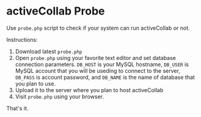 # activeCollab Probe

Use ``probe.php`` script to check if your system can run activeCollab or not. 

Instructions:

1. Download latest ``probe.php``
2. Open ``probe.php`` using your favorite text editor and set database connection parameters. ``DB_HOST`` is your MySQL hostname, ``DB_USER`` is MySQL account that you will be useding to connect to the server, ``DB_PASS`` is account password, and ``DB_NAME`` is the name of database that you plan to use.
3. Upload it to the server where you plan to host activeCollab
4. Visit ``probe.php`` using your browser.

That's it.